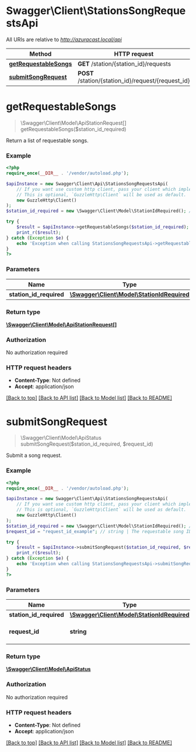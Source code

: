 # Swagger\Client\StationsSongRequestsApi

All URIs are relative to *http://azuracast.local/api*

Method | HTTP request | Description
------------- | ------------- | -------------
[**getRequestableSongs**](StationsSongRequestsApi.md#getrequestablesongs) | **GET** /station/{station_id}/requests | 
[**submitSongRequest**](StationsSongRequestsApi.md#submitsongrequest) | **POST** /station/{station_id}/request/{request_id} | 

# **getRequestableSongs**
> \Swagger\Client\Model\ApiStationRequest[] getRequestableSongs($station_id_required)



Return a list of requestable songs.

### Example
```php
<?php
require_once(__DIR__ . '/vendor/autoload.php');

$apiInstance = new Swagger\Client\Api\StationsSongRequestsApi(
    // If you want use custom http client, pass your client which implements `GuzzleHttp\ClientInterface`.
    // This is optional, `GuzzleHttp\Client` will be used as default.
    new GuzzleHttp\Client()
);
$station_id_required = new \Swagger\Client\Model\StationIdRequired(); // \Swagger\Client\Model\StationIdRequired | 

try {
    $result = $apiInstance->getRequestableSongs($station_id_required);
    print_r($result);
} catch (Exception $e) {
    echo 'Exception when calling StationsSongRequestsApi->getRequestableSongs: ', $e->getMessage(), PHP_EOL;
}
?>
```

### Parameters

Name | Type | Description  | Notes
------------- | ------------- | ------------- | -------------
 **station_id_required** | [**\Swagger\Client\Model\StationIdRequired**](../Model/.md)|  |

### Return type

[**\Swagger\Client\Model\ApiStationRequest[]**](../Model/ApiStationRequest.md)

### Authorization

No authorization required

### HTTP request headers

 - **Content-Type**: Not defined
 - **Accept**: application/json

[[Back to top]](#) [[Back to API list]](../../README.md#documentation-for-api-endpoints) [[Back to Model list]](../../README.md#documentation-for-models) [[Back to README]](../../README.md)

# **submitSongRequest**
> \Swagger\Client\Model\ApiStatus submitSongRequest($station_id_required, $request_id)



Submit a song request.

### Example
```php
<?php
require_once(__DIR__ . '/vendor/autoload.php');

$apiInstance = new Swagger\Client\Api\StationsSongRequestsApi(
    // If you want use custom http client, pass your client which implements `GuzzleHttp\ClientInterface`.
    // This is optional, `GuzzleHttp\Client` will be used as default.
    new GuzzleHttp\Client()
);
$station_id_required = new \Swagger\Client\Model\StationIdRequired(); // \Swagger\Client\Model\StationIdRequired | 
$request_id = "request_id_example"; // string | The requestable song ID

try {
    $result = $apiInstance->submitSongRequest($station_id_required, $request_id);
    print_r($result);
} catch (Exception $e) {
    echo 'Exception when calling StationsSongRequestsApi->submitSongRequest: ', $e->getMessage(), PHP_EOL;
}
?>
```

### Parameters

Name | Type | Description  | Notes
------------- | ------------- | ------------- | -------------
 **station_id_required** | [**\Swagger\Client\Model\StationIdRequired**](../Model/.md)|  |
 **request_id** | **string**| The requestable song ID |

### Return type

[**\Swagger\Client\Model\ApiStatus**](../Model/ApiStatus.md)

### Authorization

No authorization required

### HTTP request headers

 - **Content-Type**: Not defined
 - **Accept**: application/json

[[Back to top]](#) [[Back to API list]](../../README.md#documentation-for-api-endpoints) [[Back to Model list]](../../README.md#documentation-for-models) [[Back to README]](../../README.md)

